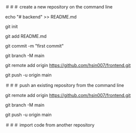＃＃＃ create a new repository on the command line

echo "# backend" >> README.md

git init

git add README.md

git commit -m "first commit"

git branch -M main

git remote add origin https://github.com/hsin007/frontend.git

git push -u origin main
	
	
	
		
＃＃＃ push an existing repository from the command line

git remote add origin https://github.com/hsin007/frontend.git	

git branch -M main	

git push -u origin main	
	
	
	
	
＃＃＃ import code from another repository 
